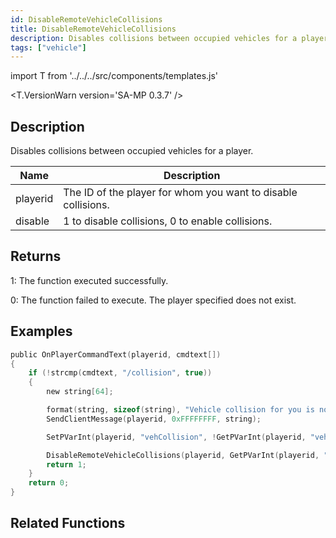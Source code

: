 ```yaml
---
id: DisableRemoteVehicleCollisions
title: DisableRemoteVehicleCollisions
description: Disables collisions between occupied vehicles for a player.
tags: ["vehicle"]
---
```


import T from '../../../src/components/templates.js'

<T.VersionWarn version='SA-MP 0.3.7' />

## Description

Disables collisions between occupied vehicles for a player.

| Name     | Description                                                   |
| -------- | ------------------------------------------------------------- |
| playerid | The ID of the player for whom you want to disable collisions. |
| disable  | 1 to disable collisions, 0 to enable collisions.              |

## Returns

1: The function executed successfully.

0: The function failed to execute. The player specified does not exist.

## Examples

```c
public OnPlayerCommandText(playerid, cmdtext[])
{
    if (!strcmp(cmdtext, "/collision", true))
    {
        new string[64];

        format(string, sizeof(string), "Vehicle collision for you is now '%s'", (GetPVarInt(playerid, "vehCollision") != 1) ? ("Disabled") : ("Enabled"));
        SendClientMessage(playerid, 0xFFFFFFFF, string);

        SetPVarInt(playerid, "vehCollision", !GetPVarInt(playerid, "vehCollision"));

        DisableRemoteVehicleCollisions(playerid, GetPVarInt(playerid, "vehCollision"));
        return 1;
    }
    return 0;
}
```

## Related Functions

